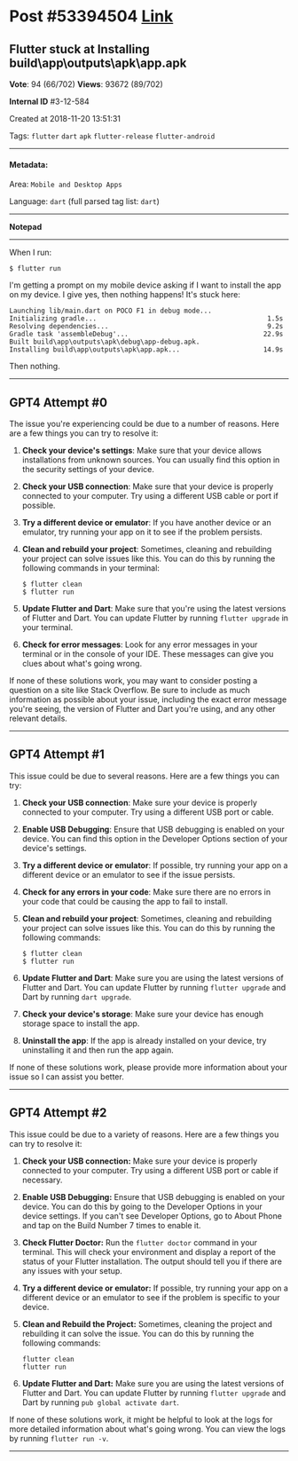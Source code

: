 
# Post \#53394504 [Link](https://stackoverflow.com/questions/53394504/)

## Flutter stuck at Installing build\app\outputs\apk\app.apk

**Vote**: 94 (66/702) **Views**: 93672 (89/702) 

**Internal ID** \#3-12-584

Created at 2018-11-20 13:51:31

Tags: `flutter` `dart` `apk` `flutter-release` `flutter-android`

----------

#### Metadata:

Area: `Mobile and Desktop Apps`

Language: `dart` (full parsed tag list: `dart`)

----------

**Notepad**


----------

When I run:
```
$ flutter run
```

I'm getting a prompt on my mobile device asking if I want to install the app on my device. I give yes, then nothing happens!
It's stuck here:
```
Launching lib/main.dart on POCO F1 in debug mode...
Initializing gradle...                                           1.5s
Resolving dependencies...                                        9.2s
Gradle task 'assembleDebug'...                                  22.9s
Built build\app\outputs\apk\debug\app-debug.apk.
Installing build\app\outputs\apk\app.apk...                     14.9s
```

Then nothing.


----------
        
## GPT4 Attempt \#0

The issue you're experiencing could be due to a number of reasons. Here are a few things you can try to resolve it:

1. **Check your device's settings**: Make sure that your device allows installations from unknown sources. You can usually find this option in the security settings of your device.

2. **Check your USB connection**: Make sure that your device is properly connected to your computer. Try using a different USB cable or port if possible.

3. **Try a different device or emulator**: If you have another device or an emulator, try running your app on it to see if the problem persists.

4. **Clean and rebuild your project**: Sometimes, cleaning and rebuilding your project can solve issues like this. You can do this by running the following commands in your terminal:

   ```
   $ flutter clean
   $ flutter run
   ```

5. **Update Flutter and Dart**: Make sure that you're using the latest versions of Flutter and Dart. You can update Flutter by running `flutter upgrade` in your terminal.

6. **Check for error messages**: Look for any error messages in your terminal or in the console of your IDE. These messages can give you clues about what's going wrong.

If none of these solutions work, you may want to consider posting a question on a site like Stack Overflow. Be sure to include as much information as possible about your issue, including the exact error message you're seeing, the version of Flutter and Dart you're using, and any other relevant details.

--------

## GPT4 Attempt \#1

This issue could be due to several reasons. Here are a few things you can try:

1. **Check your USB connection**: Make sure your device is properly connected to your computer. Try using a different USB port or cable.

2. **Enable USB Debugging**: Ensure that USB debugging is enabled on your device. You can find this option in the Developer Options section of your device's settings.

3. **Try a different device or emulator**: If possible, try running your app on a different device or an emulator to see if the issue persists.

4. **Check for any errors in your code**: Make sure there are no errors in your code that could be causing the app to fail to install.

5. **Clean and rebuild your project**: Sometimes, cleaning and rebuilding your project can solve issues like this. You can do this by running the following commands:
   ```
   $ flutter clean
   $ flutter run
   ```

6. **Update Flutter and Dart**: Make sure you are using the latest versions of Flutter and Dart. You can update Flutter by running `flutter upgrade` and Dart by running `dart upgrade`.

7. **Check your device's storage**: Make sure your device has enough storage space to install the app.

8. **Uninstall the app**: If the app is already installed on your device, try uninstalling it and then run the app again.

If none of these solutions work, please provide more information about your issue so I can assist you better.

--------

## GPT4 Attempt \#2

This issue could be due to a variety of reasons. Here are a few things you can try to resolve it:

1. **Check your USB connection:** Make sure your device is properly connected to your computer. Try using a different USB port or cable if necessary.

2. **Enable USB Debugging:** Ensure that USB debugging is enabled on your device. You can do this by going to the Developer Options in your device settings. If you can't see Developer Options, go to About Phone and tap on the Build Number 7 times to enable it.

3. **Check Flutter Doctor:** Run the `flutter doctor` command in your terminal. This will check your environment and display a report of the status of your Flutter installation. The output should tell you if there are any issues with your setup.

4. **Try a different device or emulator:** If possible, try running your app on a different device or an emulator to see if the problem is specific to your device.

5. **Clean and Rebuild the Project:** Sometimes, cleaning the project and rebuilding it can solve the issue. You can do this by running the following commands:
    ```
    flutter clean
    flutter run
    ```

6. **Update Flutter and Dart:** Make sure you are using the latest versions of Flutter and Dart. You can update Flutter by running `flutter upgrade` and Dart by running `pub global activate dart`.

If none of these solutions work, it might be helpful to look at the logs for more detailed information about what's going wrong. You can view the logs by running `flutter run -v`.

--------
